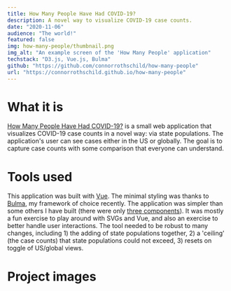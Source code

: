 ```yaml
---
title: How Many People Have Had COVID-19?
description: A novel way to visualize COVID-19 case counts.
date: "2020-11-06"
audience: "The world!"
featured: false
img: how-many-people/thumbnail.png
img_alt: "An example screen of the 'How Many People' application"
techstack: "D3.js, Vue.js, Bulma"
github: "https://github.com/connorrothschild/how-many-people"
url: "https://connorrothschild.github.io/how-many-people"
---
```


[<InlineImage :clickable=false src="project/how-many-people/header.png" alt="Header"></InlineImage>](https://connorrothschild.github.io/how-many-people)

# What it is

[How Many People Have Had COVID-19?](https://connorrothschild.github.io/how-many-people) is a small web application that visualizes COVID-19 case counts in a novel way: via state populations. The application's user can see cases either in the US or globally. The goal is to capture case counts with some comparison that everyone can understand.

# Tools used

This application was built with [Vue](https://vuejs.org/). The minimal styling was thanks to [Bulma](https://bulma.io/), my framework of choice recently. The application was simpler than some others I have built (there were only [three components](https://github.com/connorrothschild/how-many-people/tree/master/src/components)). It was mostly a fun exercise to play around with SVGs and Vue, and also an exercise to better handle user interactions. The tool needed to be robust to many changes, including 1) the adding of state populations together, 2) a 'ceiling' (the case counts) that state populations could not exceed, 3) resets on toggle of US/global views.

# Project images

<InlineImage src="project/how-many-people/mac-1.png" alt="Project image for 'How Many People Have COVID-19??'"></InlineImage>
<InlineImage src="project/how-many-people/mac-2.png" alt="Project image for 'How Many People Have COVID-19??'"></InlineImage>

<InlineImage src="project/how-many-people/phone-1.png" alt="Project image for 'How Many People Have COVID-19??'" width="48%"></InlineImage>
<InlineImage src="project/how-many-people/phone-2.png" alt="Project image for 'How Many People Have COVID-19??'" width="48%"></InlineImage>
